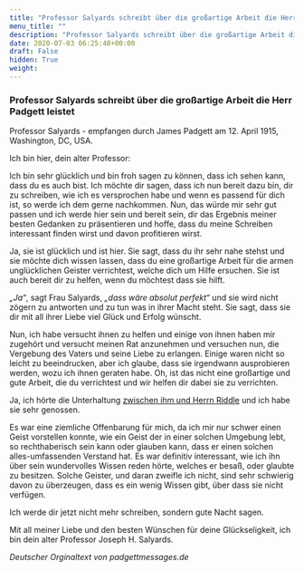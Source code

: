 ```yaml
---
title: "Professor Salyards schreibt über die großartige Arbeit die Herr Padgett leistet"
menu_title: ""
description: "Professor Salyards schreibt über die großartige Arbeit die Herr Padgett leistet"
date: 2020-07-03 06:25:48+00:00
draft: False
hidden: True
weight:
---
```

### Professor Salyards schreibt über die großartige Arbeit die Herr Padgett leistet

Professor Salyards - empfangen durch James Padgett am 12. April 1915, Washington, DC, USA.

Ich bin hier, dein alter Professor:

Ich bin sehr glücklich und bin froh sagen zu können, dass ich sehen kann, dass du es auch bist. Ich möchte dir sagen, dass ich nun bereit dazu bin, dir zu schreiben, wie ich es versprochen habe und wenn es passend für dich ist, so werde ich dem gerne nachkommen. Nun, das würde mir sehr gut passen und ich werde hier sein und bereit sein, dir das Ergebnis meiner besten Gedanken zu präsentieren und hoffe, dass du meine Schreiben interessant finden wirst und davon profitieren wirst.

Ja, sie ist glücklich und ist hier. Sie sagt, dass du ihr sehr nahe stehst und sie möchte dich wissen lassen, dass du eine großartige Arbeit für die armen unglücklichen Geister verrichtest, welche dich um Hilfe ersuchen. Sie ist auch bereit dir zu helfen, wenn du möchtest dass sie hilft.

*„Ja“*, sagt Frau Salyards, *„dass wäre absolut perfekt“* und sie wird nicht zögern zu antworten und zu tun was in ihrer Macht steht. Sie sagt, dass sie dir mit all ihrer Liebe viel Glück und Erfolg wünscht.

Nun, ich habe versucht ihnen zu helfen und einige von ihnen haben mir zugehört und versucht meinen Rat anzunehmen und versuchen nun, die Vergebung des Vaters und seine Liebe zu erlangen. Einige waren nicht so leicht zu beeindrucken, aber ich glaube, dass sie irgendwann ausprobieren werden, wozu ich ihnen geraten habe. Oh, ist das nicht eine großartige und gute Arbeit, die du verrichtest und wir helfen dir dabei sie zu verrichten.

Ja, ich hörte die Unterhaltung [zwischen ihm und Herrn Riddle](/padgett-botschaften/padgett-botschaften-in-reihenfolge-des-datums/padgett-botschaften-1915-januar-august/riddle-versucht-einem-niedrigeren-spirituellen-wesen-zu-helfen-den-fortschritt-zu-verstehen-jep-ag-riddle-6-april-1915/) und ich habe sie sehr genossen.

Es war eine ziemliche Offenbarung für mich, da ich mir nur schwer einen Geist vorstellen konnte, wie ein Geist der in einer solchen Umgebung lebt, so rechthaberisch sein kann oder glauben kann, dass er einen solchen alles-umfassenden Verstand hat. Es war definitiv interessant, wie ich ihn über sein wundervolles Wissen reden hörte, welches er besaß, oder glaubte zu besitzen. Solche Geister, und daran zweifle ich nicht, sind sehr schwierig davon zu überzeugen, dass es ein wenig Wissen gibt, über dass sie nicht verfügen.

Ich werde dir jetzt nicht mehr schreiben, sondern gute Nacht sagen.

Mit all meiner Liebe und den besten Wünschen für deine Glückseligkeit, ich bin dein alter Professor Joseph H. Salyards.

*Deutscher Orginaltext von padgettmessages.de*
